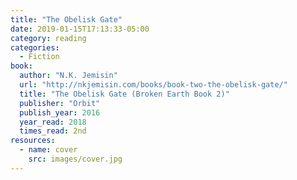 ```yaml
---
title: "The Obelisk Gate"
date: 2019-01-15T17:13:33-05:00
category: reading
categories:
  - Fiction
book:
  author: "N.K. Jemisin"
  url: "http://nkjemisin.com/books/book-two-the-obelisk-gate/"
  title: "The Obelisk Gate (Broken Earth Book 2)"
  publisher: "Orbit"
  publish_year: 2016
  year_read: 2018
  times_read: 2nd
resources:
  - name: cover
    src: images/cover.jpg
---
```


